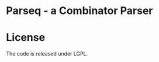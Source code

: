 Parseq - a Combinator Parser
============================

License
=======

The code is released under LGPL.

